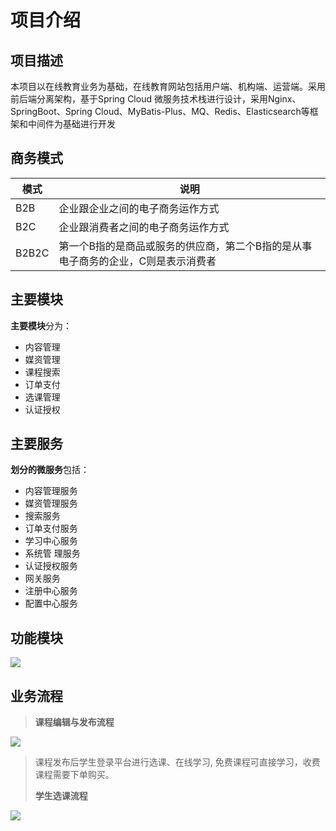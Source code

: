 # 项目介绍

## 项目描述

本项目以在线教育业务为基础，在线教育网站包括用户端、机构端、运营端。采用前后端分离架构，基于Spring Cloud 微服务技术栈进行设计，采用Nginx、SpringBoot、Spring Cloud、MyBatis-Plus、MQ、Redis、Elasticsearch等框架和中间件为基础进行开发

## 商务模式

| 模式  | 说明                                                         |
| ----- | ------------------------------------------------------------ |
| B2B   | 企业跟企业之间的电子商务运作方式                             |
| B2C   | 企业跟消费者之间的电子商务运作方式                           |
| B2B2C | 第一个B指的是商品或服务的供应商，第二个B指的是从事电子商务的企业，C则是表示消费者 |

## 主要模块

**主要模块**分为：

* 内容管理
* 媒资管理
* 课程搜索
* 订单支付
* 选课管理
* 认证授权

## 主要服务 

**划分的微服务**包括：

* 内容管理服务
* 媒资管理服务
* 搜索服务
* 订单支付服务
*  学习中心服务
* 系统管 理服务
* 认证授权服务
* 网关服务
* 注册中心服务
* 配置中心服务   

## 功能模块

![](https://cyan-images.oss-cn-shanghai.aliyuncs.com/images/online-education-20230122-01.png)

## 业务流程

> **课程编辑与发布流程** 

![](https://cyan-images.oss-cn-shanghai.aliyuncs.com/images/online-education-20230122-02.png)

> 课程发布后学生登录平台进行选课、在线学习, 免费课程可直接学习，收费课程需要下单购买。
>
>  **学生选课流程**   

![](https://cyan-images.oss-cn-shanghai.aliyuncs.com/images/online-education-20230122-03.png)


